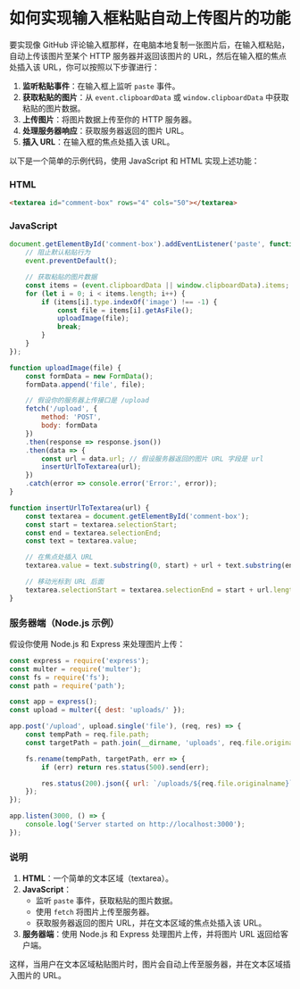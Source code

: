 # 如何实现输入框粘贴自动上传图片的功能

要实现像 GitHub 评论输入框那样，在电脑本地复制一张图片后，在输入框粘贴，自动上传该图片至某个 HTTP 服务器并返回该图片的 URL，然后在输入框的焦点处插入该 URL，你可以按照以下步骤进行：

1. **监听粘贴事件**：在输入框上监听 `paste` 事件。
2. **获取粘贴的图片**：从 `event.clipboardData` 或 `window.clipboardData` 中获取粘贴的图片数据。
3. **上传图片**：将图片数据上传至你的 HTTP 服务器。
4. **处理服务器响应**：获取服务器返回的图片 URL。
5. **插入 URL**：在输入框的焦点处插入该 URL。

以下是一个简单的示例代码，使用 JavaScript 和 HTML 实现上述功能：

### HTML
```html
<textarea id="comment-box" rows="4" cols="50"></textarea>
```

### JavaScript
```javascript
document.getElementById('comment-box').addEventListener('paste', function(event) {
    // 阻止默认粘贴行为
    event.preventDefault();

    // 获取粘贴的图片数据
    const items = (event.clipboardData || window.clipboardData).items;
    for (let i = 0; i < items.length; i++) {
        if (items[i].type.indexOf('image') !== -1) {
            const file = items[i].getAsFile();
            uploadImage(file);
            break;
        }
    }
});

function uploadImage(file) {
    const formData = new FormData();
    formData.append('file', file);

    // 假设你的服务器上传接口是 /upload
    fetch('/upload', {
        method: 'POST',
        body: formData
    })
    .then(response => response.json())
    .then(data => {
        const url = data.url; // 假设服务器返回的图片 URL 字段是 url
        insertUrlToTextarea(url);
    })
    .catch(error => console.error('Error:', error));
}

function insertUrlToTextarea(url) {
    const textarea = document.getElementById('comment-box');
    const start = textarea.selectionStart;
    const end = textarea.selectionEnd;
    const text = textarea.value;

    // 在焦点处插入 URL
    textarea.value = text.substring(0, start) + url + text.substring(end);

    // 移动光标到 URL 后面
    textarea.selectionStart = textarea.selectionEnd = start + url.length;
}
```

### 服务器端（Node.js 示例）
假设你使用 Node.js 和 Express 来处理图片上传：

```javascript
const express = require('express');
const multer = require('multer');
const fs = require('fs');
const path = require('path');

const app = express();
const upload = multer({ dest: 'uploads/' });

app.post('/upload', upload.single('file'), (req, res) => {
    const tempPath = req.file.path;
    const targetPath = path.join(__dirname, 'uploads', req.file.originalname);

    fs.rename(tempPath, targetPath, err => {
        if (err) return res.status(500).send(err);

        res.status(200).json({ url: `/uploads/${req.file.originalname}` });
    });
});

app.listen(3000, () => {
    console.log('Server started on http://localhost:3000');
});
```

### 说明
1. **HTML**：一个简单的文本区域（textarea）。
2. **JavaScript**：
   - 监听 `paste` 事件，获取粘贴的图片数据。
   - 使用 `fetch` 将图片上传至服务器。
   - 获取服务器返回的图片 URL，并在文本区域的焦点处插入该 URL。
3. **服务器端**：使用 Node.js 和 Express 处理图片上传，并将图片 URL 返回给客户端。

这样，当用户在文本区域粘贴图片时，图片会自动上传至服务器，并在文本区域插入图片的 URL。
